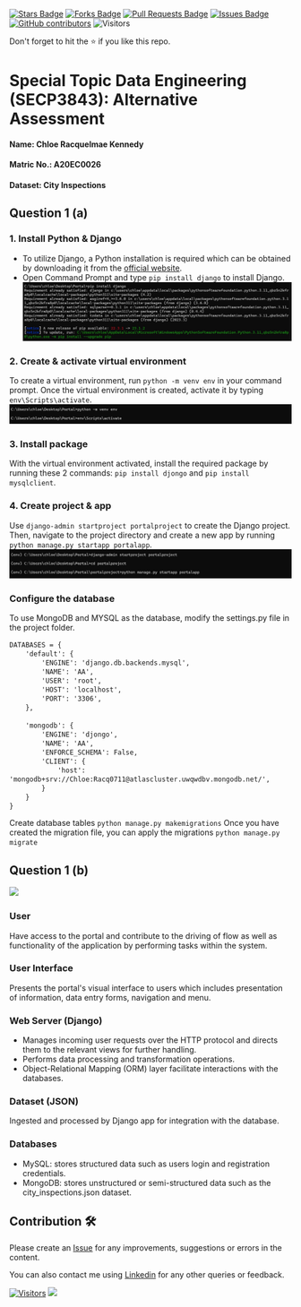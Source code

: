 <a href="https://github.com/drshahizan/SECP3843/stargazers"><img src="https://img.shields.io/github/stars/drshahizan/SECP3843" alt="Stars Badge"/></a>
<a href="https://github.com/drshahizan/SECP3843/network/members"><img src="https://img.shields.io/github/forks/drshahizan/SECP3843" alt="Forks Badge"/></a>
<a href="https://github.com/drshahizan/SECP3843/pulls"><img src="https://img.shields.io/github/issues-pr/drshahizan/SECP3843" alt="Pull Requests Badge"/></a>
<a href="https://github.com/drshahizan/SECP3843/issues"><img src="https://img.shields.io/github/issues/drshahizan/SECP3843" alt="Issues Badge"/></a>
<a href="https://github.com/drshahizan/SECP3843/graphs/contributors"><img alt="GitHub contributors" src="https://img.shields.io/github/contributors/drshahizan/SECP3843?color=2b9348"></a>
![Visitors](https://api.visitorbadge.io/api/visitors?path=https%3A%2F%2Fgithub.com%2Fdrshahizan%2FSECP3843&labelColor=%23d9e3f0&countColor=%23697689&style=flat)


Don't forget to hit the :star: if you like this repo.

# Special Topic Data Engineering (SECP3843): Alternative Assessment

#### Name: Chloe Racquelmae Kennedy
#### Matric No.: A20EC0026
#### Dataset: City Inspections	

## Question 1 (a)
### 1. Install Python & Django
- To utilize Django, a Python installation is required which can be obtained by downloading it from the [official website](https://www.python.org/downloads/).
- Open Command Prompt and type `pip install django` to install Django.
<img  src="./files/images/pip.jpg"></img>

### 2. Create & activate virtual environment
To create a virtual environment, run `python -m venv env` in your command prompt. Once the virtual environment is created, activate it by typing `env\Scripts\activate`.
<img  src="./files/images/env.jpg"></img>

### 3. Install package 
With the virtual environment activated, install the required package by running these 2 commands: `pip install djongo` and `pip install mysqlclient`.

### 4. Create project & app
Use `django-admin startproject portalproject` to create the Django project. Then, navigate to the project directory and create a new app by running `python manage.py startapp portalapp`.
<img  src="./files/images/project.jpg"></img>

### Configure the database
To use MongoDB and MYSQL as the database, modify the settings.py file in the project folder.
```
DATABASES = {
    'default': {
        'ENGINE': 'django.db.backends.mysql',
        'NAME': 'AA',
        'USER': 'root',
        'HOST': 'localhost',
        'PORT': '3306',
    },

    'mongodb': {
        'ENGINE': 'djongo',
        'NAME': 'AA',
        'ENFORCE_SCHEMA': False,
        'CLIENT': {
            'host': 'mongodb+srv://Chloe:Racq0711@atlascluster.uwqwdbv.mongodb.net/',
        }
    }
}
```

Create database tables `python manage.py makemigrations`
Once you have created the migration file, you can apply the migrations `python manage.py migrate`

## Question 1 (b)
<img  src="./files/images/architecture.jpg"></img>

### User
Have access to the portal and contribute to the driving of flow as well as functionality of the application by performing tasks within the system.

### User Interface 
Presents the portal's visual interface to users which includes presentation of information, data entry forms, navigation and menu.

### Web Server (Django)
- Manages incoming user requests over the HTTP protocol and directs them to the relevant views for further handling.
- Performs data processing and transformation operations.
- Object-Relational Mapping (ORM) layer facilitate interactions with the databases.

### Dataset (JSON)
Ingested and processed by Django app for integration with the database.

### Databases
- MySQL: stores structured data such as users login and registration credentials.
- MongoDB: stores unstructured or semi-structured data such as the city_inspections.json dataset.

## Contribution 🛠️
Please create an [Issue](https://github.com/drshahizan/special-topic-data-engineering/issues) for any improvements, suggestions or errors in the content.

You can also contact me using [Linkedin](https://www.linkedin.com/in/drshahizan/) for any other queries or feedback.

[![Visitors](https://api.visitorbadge.io/api/visitors?path=https%3A%2F%2Fgithub.com%2Fdrshahizan&labelColor=%23697689&countColor=%23555555&style=plastic)](https://visitorbadge.io/status?path=https%3A%2F%2Fgithub.com%2Fdrshahizan)
![](https://hit.yhype.me/github/profile?user_id=81284918)